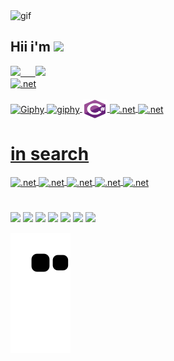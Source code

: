 
 <img align='500px' height='150px' width ='200px'  alt="gif" src="https://media.giphy.com/media/j5hWF2V3RlNGItTkGc/giphy.gif?cid=ecf05e47evwi6xm5novije62mm4tgic8e7bkkj0jt85gun7o&rid=giphy.gif&ct=s"> 
 
##  Hii i'm  <img height="100em" src="https://media.giphy.com/media/MB0yjtk1OwvSiVGAF3/giphy.gif?cid=ecf05e47xecczu8e48vg7mlgdn7blkdl0c5axl7kwmprfn6i&rid=giphy.gif&ct=s"/> 

<div>
  <a href="https://github.com/Israel-Junqueira">
  <img height="120em" src="https://github-readme-stats.vercel.app/api?username=Israel-Junqueira&show_icons=true&theme=gruvbox&include_all_commits=true&count_private=true"/>&nbsp&nbsp&nbsp&nbsp&nbsp 
  <img height="120em" src="https://github-readme-stats.vercel.app/api/top-langs/?username=Israel-Junqueira&layout=compact&langs_count=7&theme=gruvbox"/>   
</div>
 
  <img align="center" alt=".net" height="100" width="150" src="https://media.giphy.com/media/H6ikSWPFewZ97pefqC/giphy.gif?cid=ecf05e47m1jdrrkpb7hpnr3piyrknmblaf67mhbd6zvbi97h&rid=giphy.gif&ct=s"> 
 
<div style="display: inline_block"><br>
  <img align="center" alt="Giphy" height="50" width="50" src="https://media.giphy.com/media/XAxylRMCdpbEWUAvr8/giphy.gif?cid=ecf05e47wha9886j037ovdt1acx2rkfl8dbsxjxdr77zxkar&rid=giphy.gif&ct=s">
 
  <img align="center" alt="giphy" height="50" width="50" src="https://media.giphy.com/media/fsEaZldNC8A1PJ3mwp/giphy.gif?cid=ecf05e47jno1xu84hendyjsy6h5op9iiylwwdb8fdm1ok0rd&rid=giphy.gif&ct=s">
 
  <img align="center" alt="giphy" height="30" width="40" src="https://raw.githubusercontent.com/devicons/devicon/master/icons/csharp/csharp-original.svg">
 
  <img align="center" alt=".net" height="30" width="40" src="https://cdn.jsdelivr.net/gh/devicons/devicon/icons/dotnetcore/dotnetcore-original.svg">
 
  <img align="center" down=250px alt=".net" height="40" width="50" src="https://media.giphy.com/media/V8y1y1FzxDETVUtQE4/giphy.gif?cid=ecf05e47wd8fpxc8cqbru7pr7et3imnydwo9u65d2ca8ibpi&rid=giphy.gif&ct=s">
 
  <h1>in search</h1>
  <img align="center" alt=".net" height="50" width="50" src="https://media.giphy.com/media/sAgeUIrRAjGlrdALC1/giphy.gif?cid=ecf05e47rm99madrp6707by0223559rvusvdwrlmpkzdif6b&rid=giphy.gif&ct=s"> 
 
  <img align="center" alt=".net" height="40" width="0" src="https://media.giphy.com/media/ln7z2eWriiQAllfVcn/giphy.gif?cid=ecf05e47iez7m894x3ugqvn73v5706ryf0n1xa8wy42b8kfn&rid=giphy.gif&ct=s">
  <img align="center" alt=".net" height="30" width="40" src="https://cdn.jsdelivr.net/gh/devicons/devicon/icons/nodejs/nodejs-original.svg">
  <img align="center" alt=".net" height="30" width="40" src="https://media.giphy.com/media/JqDcpPX8vWahUny0pE/giphy.gif?cid=ecf05e47k2gweqmfmcudo0o5v4pnmrohj9yh7phvl4ggfvmg&rid=giphy.gif&ct=s">
  <img align="center" alt=".net" height="30" width="40" src="https://cdn.jsdelivr.net/gh/devicons/devicon/icons/spring/spring-original.svg">                                                                                                                                          
</div>
  
  #
  
  <div> 
  <a href="" target="_blank"><img src="https://img.shields.io/badge/WhatsApp-25D366?style=for-the-badge&logo=whatsapp&logoColor=white" target="_blank"></a>
  <a href="" target="_blank"><img src="https://img.shields.io/badge/YouTube-FF0000?style=for-the-badge&logo=youtube&logoColor=white" target="_blank"></a>
  <a href="" target="_blank"><img src="https://img.shields.io/badge/-Instagram-%23E4405F?style=for-the-badge&logo=instagram&logoColor=white" target="_blank"></a>
 	<a href="" target="_blank"><img src="https://img.shields.io/badge/Twitch-9146FF?style=for-the-badge&logo=twitch&logoColor=white" target="_blank"></a>
 <a href="https://discord.gg/gPDDhhRNKz" target="_blank"><img src="https://img.shields.io/badge/Discord-7289DA?style=for-the-badge&logo=discord&logoColor=white" target="_blank"></a> 
  <a href = "mailto:israelribeiro313@gmail.com"><img src="https://img.shields.io/badge/-Gmail-%23333?style=for-the-badge&logo=gmail&logoColor=white" target="_blank"></a>
  <a href="https://www.linkedin.com/in/israel-ribeiro-junqueira-525757191/" target="_blank"><img src="https://img.shields.io/badge/-LinkedIn-%230077B5?style=for-the-badge&logo=linkedin&logoColor=white" target="_blank"></a> 
 
  ![Snake animation](https://github.com/rafaballerini/rafaballerini/blob/output/github-contribution-grid-snake.svg)
 
</div>
